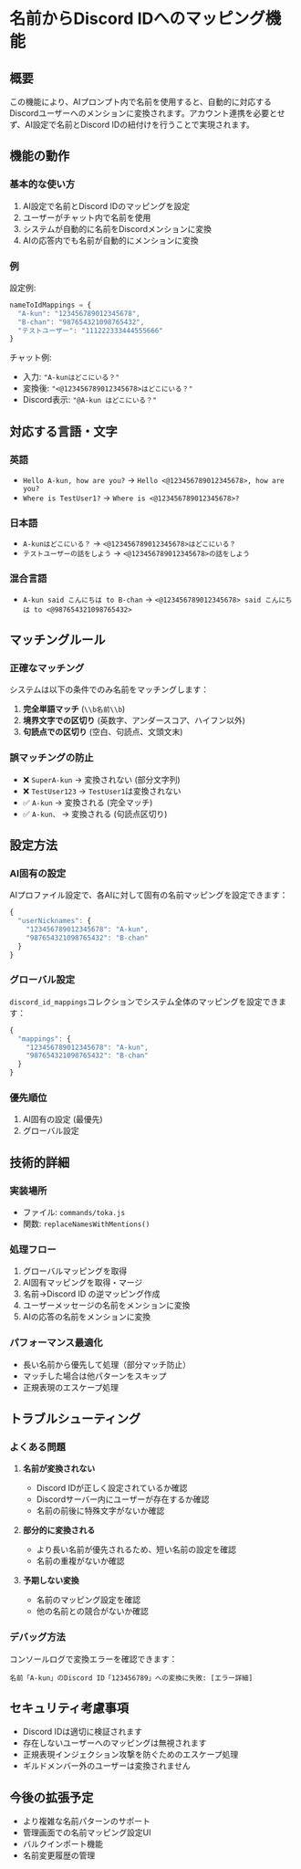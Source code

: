 # 名前からDiscord IDへのマッピング機能

## 概要

この機能により、AIプロンプト内で名前を使用すると、自動的に対応するDiscordユーザーへのメンションに変換されます。アカウント連携を必要とせず、AI設定で名前とDiscord IDの紐付けを行うことで実現されます。

## 機能の動作

### 基本的な使い方

1. AI設定で名前とDiscord IDのマッピングを設定
2. ユーザーがチャット内で名前を使用
3. システムが自動的に名前をDiscordメンションに変換
4. AIの応答内でも名前が自動的にメンションに変換

### 例

設定例:
```javascript
nameToIdMappings = {
  "A-kun": "123456789012345678",
  "B-chan": "987654321098765432",
  "テストユーザー": "111222333444555666"
}
```

チャット例:
- 入力: `"A-kunはどこにいる？"`
- 変換後: `"<@123456789012345678>はどこにいる？"`
- Discord表示: `"@A-kun はどこにいる？"`

## 対応する言語・文字

### 英語
- `Hello A-kun, how are you?` → `Hello <@123456789012345678>, how are you?`
- `Where is TestUser1?` → `Where is <@123456789012345678>?`

### 日本語
- `A-kunはどこにいる？` → `<@123456789012345678>はどこにいる？`
- `テストユーザーの話をしよう` → `<@123456789012345678>の話をしよう`

### 混合言語
- `A-kun said こんにちは to B-chan` → `<@123456789012345678> said こんにちは to <@987654321098765432>`

## マッチングルール

### 正確なマッチング
システムは以下の条件でのみ名前をマッチングします：

1. **完全単語マッチ** (`\\b名前\\b`)
2. **境界文字での区切り** (英数字、アンダースコア、ハイフン以外)
3. **句読点での区切り** (空白、句読点、文頭文末)

### 誤マッチングの防止

- ❌ `SuperA-kun` → 変換されない (部分文字列)
- ❌ `TestUser123` → `TestUser1`は変換されない
- ✅ `A-kun` → 変換される (完全マッチ)
- ✅ `A-kun、` → 変換される (句読点区切り)

## 設定方法

### AI固有の設定
AIプロファイル設定で、各AIに対して固有の名前マッピングを設定できます：

```javascript
{
  "userNicknames": {
    "123456789012345678": "A-kun",
    "987654321098765432": "B-chan"
  }
}
```

### グローバル設定
`discord_id_mappings`コレクションでシステム全体のマッピングを設定できます：

```javascript
{
  "mappings": {
    "123456789012345678": "A-kun",
    "987654321098765432": "B-chan"
  }
}
```

### 優先順位
1. AI固有の設定 (最優先)
2. グローバル設定

## 技術的詳細

### 実装場所
- ファイル: `commands/toka.js`
- 関数: `replaceNamesWithMentions()`

### 処理フロー
1. グローバルマッピングを取得
2. AI固有マッピングを取得・マージ
3. 名前→Discord ID の逆マッピング作成
4. ユーザーメッセージの名前をメンションに変換
5. AIの応答の名前をメンションに変換

### パフォーマンス最適化
- 長い名前から優先して処理（部分マッチ防止）
- マッチした場合は他パターンをスキップ
- 正規表現のエスケープ処理

## トラブルシューティング

### よくある問題

1. **名前が変換されない**
   - Discord IDが正しく設定されているか確認
   - Discordサーバー内にユーザーが存在するか確認
   - 名前の前後に特殊文字がないか確認

2. **部分的に変換される**
   - より長い名前が優先されるため、短い名前の設定を確認
   - 名前の重複がないか確認

3. **予期しない変換**
   - 名前のマッピング設定を確認
   - 他の名前との競合がないか確認

### デバッグ方法

コンソールログで変換エラーを確認できます：
```
名前「A-kun」のDiscord ID「123456789」への変換に失敗: [エラー詳細]
```

## セキュリティ考慮事項

- Discord IDは適切に検証されます
- 存在しないユーザーへのマッピングは無視されます
- 正規表現インジェクション攻撃を防ぐためのエスケープ処理
- ギルドメンバー外のユーザーは変換されません

## 今後の拡張予定

- より複雑な名前パターンのサポート
- 管理画面での名前マッピング設定UI
- バルクインポート機能
- 名前変更履歴の管理